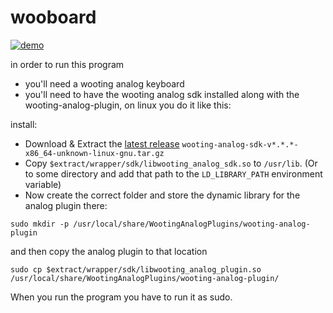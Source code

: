 # wooboard

[![demo](https://img.youtube.com/vi/L3qZYKWTLvg/maxresdefault.jpg)](https://www.youtube.com/watch?v=L3qZYKWTLvg)

in order to run this program
- you'll need a wooting analog keyboard
- you'll need to have the wooting analog sdk installed along with the wooting-analog-plugin, on linux you do it like this: 

install:
- Download & Extract the [latest release](https://github.com/WootingKb/wooting-analog-sdk/releases) `wooting-analog-sdk-v*.*.*-x86_64-unknown-linux-gnu.tar.gz`
- Copy `$extract/wrapper/sdk/libwooting_analog_sdk.so` to `/usr/lib`. (Or to some directory and add that path to the `LD_LIBRARY_PATH` environment variable)
- Now create the correct folder and store the dynamic library for the analog plugin there:
```
sudo mkdir -p /usr/local/share/WootingAnalogPlugins/wooting-analog-plugin
```
and then copy the analog plugin to that location 
```
sudo cp $extract/wrapper/sdk/libwooting_analog_plugin.so /usr/local/share/WootingAnalogPlugins/wooting-analog-plugin/
```

When you run the program you have to run it as sudo.


